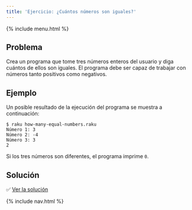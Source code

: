 ```yaml
---
title: 'Ejercicio: ¿Cuántos números son iguales?'
---
```


{% include menu.html %}

## Problema

Crea un programa que tome tres números enteros del usuario y diga cuántos de ellos son iguales. El programa debe ser capaz de trabajar con números tanto positivos como negativos.

## Ejemplo

Un posible resultado de la ejecución del programa se muestra a continuación:

```console
$ raku how-many-equal-numbers.raku
Número 1: 3
Número 2: -4
Número 3: 3
2
```

Si los tres números son diferentes, el programa imprime `0`.

## Solución

✅ [Ver la solución](solution)

{% include nav.html %}
